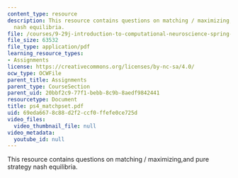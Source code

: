 ```yaml
---
content_type: resource
description: This resource contains questions on matching / maximizing,and pure strategy
  nash equilibria.
file: /courses/9-29j-introduction-to-computational-neuroscience-spring-2004/69eda6678c88d2f2ccf0ffefe0ce725d_ps4_matchpset.pdf
file_size: 63532
file_type: application/pdf
learning_resource_types:
- Assignments
license: https://creativecommons.org/licenses/by-nc-sa/4.0/
ocw_type: OCWFile
parent_title: Assignments
parent_type: CourseSection
parent_uid: 20bbf2c9-77f1-bebb-8c9b-8aedf9842441
resourcetype: Document
title: ps4_matchpset.pdf
uid: 69eda667-8c88-d2f2-ccf0-ffefe0ce725d
video_files:
  video_thumbnail_file: null
video_metadata:
  youtube_id: null
---
```

This resource contains questions on matching / maximizing,and pure strategy nash equilibria.